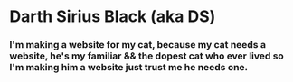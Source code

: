# Darth Sirius Black (aka DS)
### I'm making a website for my cat, because my cat needs a website, he's my familiar && the dopest cat who ever lived so I'm making him a website just trust me he needs one.
